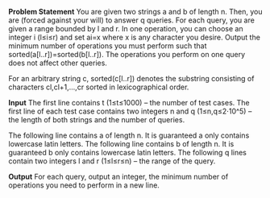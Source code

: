 <b>Problem Statement</b>
You are given two strings a and b of length n. Then, you are (forced against your will) to answer q queries. For each query, you are given a range bounded by l and r. In one operation, you can choose an integer i (l≤i≤r) and set ai=x where x is any character you desire. Output the minimum number of operations you must perform such that sorted(a[l..r])=sorted(b[l..r]). The operations you perform on one query does not affect other queries.

For an arbitrary string c, sorted(c[l..r]) denotes the substring consisting of characters cl,cl+1,...,cr sorted in lexicographical order.

<b>Input</b>
The first line contains t (1≤t≤1000) – the number of test cases. The first line of each test case contains two integers n and q (1≤n,q≤2⋅10^5) – the length of both strings and the number of queries.

The following line contains a of length n. It is guaranteed a only contains lowercase latin letters. 
The following line contains b of length n. It is guaranteed b only contains lowercase latin letters. 
The following q lines contain two integers l and r (1≤l≤r≤n) – the range of the query.

<b>Output</b>
For each query, output an integer, the minimum number of operations you need to perform in a new line.